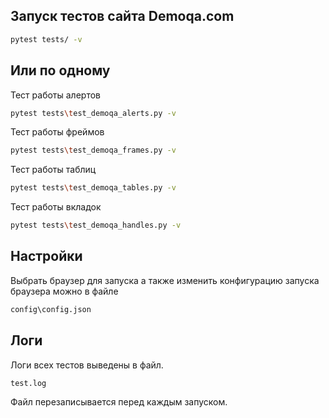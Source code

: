 ## Запуск тестов сайта Demoqa.com
```bash
pytest tests/ -v
```

## Или по одному
Тест работы алертов
```bash
pytest tests\test_demoqa_alerts.py -v
```
Тест работы фреймов
```bash
pytest tests\test_demoqa_frames.py -v
```
Тест работы таблиц
```bash
pytest tests\test_demoqa_tables.py -v
```
Тест работы вкладок
```bash
pytest tests\test_demoqa_handles.py -v
```

## Настройки
Выбрать браузер для запуска а также изменить конфигурацию запуска браузера можно в файле
```bash
config\config.json
```

## Логи
Логи всех тестов выведены в файл.
```bash
test.log
```
Файл перезаписывается перед каждым запуском.